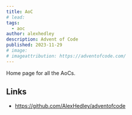 ```yaml
---
title: AoC
# lead:
tags:
  - aoc
author: alexhedley
description: Advent of Code
published: 2023-11-29
# image:
# imageattribution: https://adventofcode.com/
---
```


<?# Markdown ?>
<?!^ "./../includes/posts/aoc.md" /?>
<?#/ Markdown ?>

Home page for all the AoCs.

## Links

- https://github.com/AlexHedley/adventofcode
